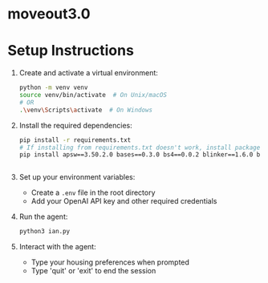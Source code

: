 # moveout3.0

# Setup Instructions

1. Create and activate a virtual environment:
   ```bash
   python -m venv venv
   source venv/bin/activate  # On Unix/macOS
   # OR
   .\venv\Scripts\activate  # On Windows
   ```

2. Install the required dependencies:
   ```bash
   pip install -r requirements.txt
   # If installing from requirements.txt doesn't work, install packages directly:
   pip install apsw==3.50.2.0 bases==0.3.0 bs4==0.0.2 blinker==1.6.0 beautifulsoup4==4.13.4 ipython==8.12.3 langchain==0.3.26 langchain_core==0.3.68 langgraph==0.5.1 osmium==4.0.2 pydantic==2.11.7 pymongo==4.13.2 python-dotenv==1.1.1 Requests==2.32.4 requests_ip_rotator==1.0.14 selenium==4.34.0 selenium_wire==5.1.0 SQLAlchemy==2.0.41 urllib3>=2.4.0,<3.0.0 setuptools==80.9.0 spatialite==0.0.3 trio==0.30.0 trio-websocket==0.12.2 typing_extensions>=4.14.0,<5.0.0 undetected-chromedriver==3.5.5
   ```
   ```

3. Set up your environment variables:
   - Create a `.env` file in the root directory
   - Add your OpenAI API key and other required credentials

4. Run the agent:
   ```bash
   python3 ian.py
   ```

5. Interact with the agent:
   - Type your housing preferences when prompted
   - Type 'quit' or 'exit' to end the session
